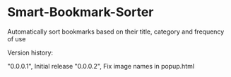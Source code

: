 Smart-Bookmark-Sorter
=====================

Automatically sort bookmarks based on their title, category and frequency of use

Version history: 

"0.0.0.1", Initial release
"0.0.0.2", Fix image names in popup.html
